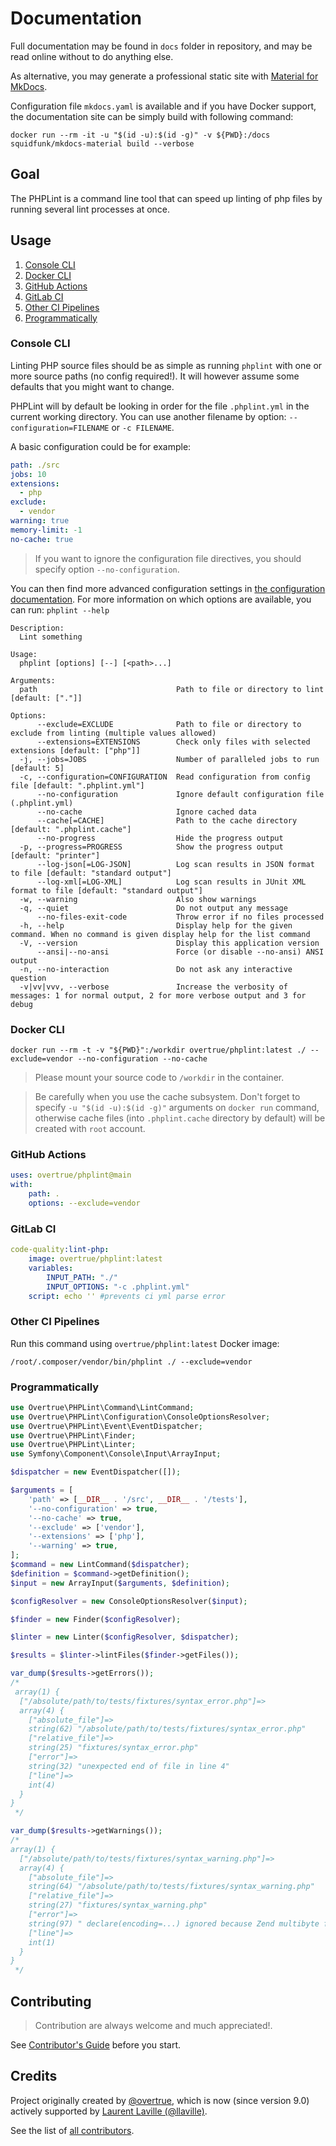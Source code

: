 # Documentation

Full documentation may be found in `docs` folder in repository, and may be read online without to do anything else.

As alternative, you may generate a professional static site with [Material for MkDocs][mkdocs-material].

Configuration file `mkdocs.yaml` is available and if you have Docker support, the documentation site can be simply build
with following command: 

`docker run --rm -it -u "$(id -u):$(id -g)" -v ${PWD}:/docs squidfunk/mkdocs-material build --verbose`

## Goal

The PHPLint is a command line tool that can speed up linting of php files by running several lint processes at once.

## Usage

1. [Console CLI](#console-cli)
1. [Docker CLI](#docker-cli) 
1. [GitHub Actions](#github-actions)
1. [GitLab CI](#gitlab-ci)
1. [Other CI Pipelines](#other-ci-pipelines)
2. [Programmatically](#programmatically) 

### Console CLI

Linting PHP source files should be as simple as running `phplint` with one or more source paths (no config required!). 
It will however assume some defaults that you might want to change.

PHPLint will by default be looking in order for the file `.phplint.yml` in the current working directory.
You can use another filename by option: `--configuration=FILENAME` or `-c FILENAME`.

A basic configuration could be for example:

```yaml
path: ./src
jobs: 10
extensions:
  - php
exclude:
  - vendor
warning: true
memory-limit: -1
no-cache: true
```

> If you want to ignore the configuration file directives, you should specify option `--no-configuration`.

You can then find more advanced configuration settings in [the configuration documentation](configuration.md). 
For more information on which options are available, you can run: `phplint --help`

```text
Description:
  Lint something

Usage:
  phplint [options] [--] [<path>...]

Arguments:
  path                               Path to file or directory to lint [default: ["."]]

Options:
      --exclude=EXCLUDE              Path to file or directory to exclude from linting (multiple values allowed)
      --extensions=EXTENSIONS        Check only files with selected extensions [default: ["php"]]
  -j, --jobs=JOBS                    Number of paralleled jobs to run [default: 5]
  -c, --configuration=CONFIGURATION  Read configuration from config file [default: ".phplint.yml"]
      --no-configuration             Ignore default configuration file (.phplint.yml)
      --no-cache                     Ignore cached data
      --cache[=CACHE]                Path to the cache directory [default: ".phplint.cache"]
      --no-progress                  Hide the progress output
  -p, --progress=PROGRESS            Show the progress output [default: "printer"]
      --log-json[=LOG-JSON]          Log scan results in JSON format to file [default: "standard output"]
      --log-xml[=LOG-XML]            Log scan results in JUnit XML format to file [default: "standard output"]
  -w, --warning                      Also show warnings
  -q, --quiet                        Do not output any message
      --no-files-exit-code           Throw error if no files processed
  -h, --help                         Display help for the given command. When no command is given display help for the list command
  -V, --version                      Display this application version
      --ansi|--no-ansi               Force (or disable --no-ansi) ANSI output
  -n, --no-interaction               Do not ask any interactive question
  -v|vv|vvv, --verbose               Increase the verbosity of messages: 1 for normal output, 2 for more verbose output and 3 for debug
```

### Docker CLI

```shell
docker run --rm -t -v "${PWD}":/workdir overtrue/phplint:latest ./ --exclude=vendor --no-configuration --no-cache
```

> Please mount your source code to `/workdir` in the container.

> Be carefully when you use the cache subsystem. Don't forget to specify `-u "$(id -u):$(id -g)"` arguments on `docker run` command, 
otherwise cache files (into `.phplint.cache` directory by default) will be created with `root` account.

### GitHub Actions

```yaml
uses: overtrue/phplint@main
with:
    path: .
    options: --exclude=vendor
```

### GitLab CI

```yaml
code-quality:lint-php:
    image: overtrue/phplint:latest
    variables:
        INPUT_PATH: "./"
        INPUT_OPTIONS: "-c .phplint.yml"
    script: echo '' #prevents ci yml parse error
```

### Other CI Pipelines

Run this command using `overtrue/phplint:latest` Docker image:

```shell
/root/.composer/vendor/bin/phplint ./ --exclude=vendor
```

### Programmatically

```php
use Overtrue\PHPLint\Command\LintCommand;
use Overtrue\PHPLint\Configuration\ConsoleOptionsResolver;
use Overtrue\PHPLint\Event\EventDispatcher;
use Overtrue\PHPLint\Finder;
use Overtrue\PHPLint\Linter;
use Symfony\Component\Console\Input\ArrayInput;

$dispatcher = new EventDispatcher([]);

$arguments = [
    'path' => [__DIR__ . '/src', __DIR__ . '/tests'],
    '--no-configuration' => true,
    '--no-cache' => true,
    '--exclude' => ['vendor'],
    '--extensions' => ['php'],
    '--warning' => true,
];
$command = new LintCommand($dispatcher);
$definition = $command->getDefinition();
$input = new ArrayInput($arguments, $definition);

$configResolver = new ConsoleOptionsResolver($input);

$finder = new Finder($configResolver);

$linter = new Linter($configResolver, $dispatcher);

$results = $linter->lintFiles($finder->getFiles());

var_dump($results->getErrors());
/*
 array(1) {
  ["/absolute/path/to/tests/fixtures/syntax_error.php"]=>
  array(4) {
    ["absolute_file"]=>
    string(62) "/absolute/path/to/tests/fixtures/syntax_error.php"
    ["relative_file"]=>
    string(25) "fixtures/syntax_error.php"
    ["error"]=>
    string(32) "unexpected end of file in line 4"
    ["line"]=>
    int(4)
  }
}
 */

var_dump($results->getWarnings());
/*
array(1) {
  ["/absolute/path/to/tests/fixtures/syntax_warning.php"]=>
  array(4) {
    ["absolute_file"]=>
    string(64) "/absolute/path/to/tests/fixtures/syntax_warning.php"
    ["relative_file"]=>
    string(27) "fixtures/syntax_warning.php"
    ["error"]=>
    string(97) " declare(encoding=...) ignored because Zend multibyte feature is turned off by settings in line 1"
    ["line"]=>
    int(1)
  }
}
 */
```

## Contributing

> Contribution are always welcome and much appreciated!. 

See [Contributor's Guide](contributing.md#contributing) before you start.

## Credits

Project originally created by [@overtrue](https://github.com/overtrue), which is now (since version 9.0) 
actively supported by [Laurent Laville (@llaville)](https://github.com/llaville).

See the list of [all contributors][contributors].

[mkdocs-material]: https://github.com/squidfunk/mkdocs-material
[contributors]: https://github.com/overtrue/phplint/graphs/contributors
